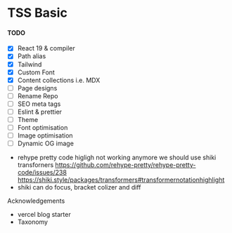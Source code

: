 # TSS Basic

#### TODO

- [x] React 19 & compiler
- [x] Path alias
- [x] Tailwind
- [x] Custom Font
- [x] Content collections i.e. MDX
- [ ] Page designs
- [ ] Rename Repo
- [ ] SEO meta tags
- [ ] Eslint & prettier
- [ ] Theme
- [ ] Font optimisation
- [ ] Image optimisation
- [ ] Dynamic OG image

- rehype pretty code higligh not working anymore we should use shiki transforners https://github.com/rehype-pretty/rehype-pretty-code/issues/238 https://shiki.style/packages/transformers#transformernotationhighlight
- shiki can do focus, bracket colizer and diff

Acknowledgements

- vercel blog starter
- Taxonomy
